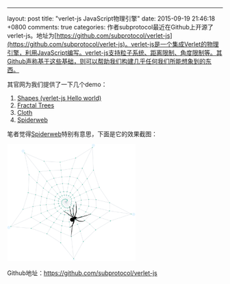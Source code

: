 ---
layout: post
title: "verlet-js JavaScript物理引擎"
date: 2015-09-19 21:46:18 +0800
comments: true
categories: 
作者subprotocol最近在Github上开源了verlet-js。地址为[https://github.com/subprotocol/verlet-js](https://github.com/subprotocol/verlet-js)。verlet-js是一个集成Verlet的物理引擎，利用JavaScript编写。verlet-js支持粒子系统、距离限制、角度限制等。其Github声称基于这些基础，则可以帮助我们构建几乎任何我们所能想象到的东西。

其官网为我们提供了一下几个demo：

1. [Shapes (verlet-js Hello world)](http://subprotocol.com/verlet-js/examples/shapes.html)
2. [Fractal Trees](http://subprotocol.com/verlet-js/examples/tree.html)
3. [Cloth](http://subprotocol.com/verlet-js/examples/cloth.html)
4. [Spiderweb](http://subprotocol.com/verlet-js/examples/spiderweb.html)

笔者觉得[Spiderweb](http://subprotocol.com/verlet-js/examples/spiderweb.html)特别有意思，下面是它的效果截图：


![verlet-js Spiderweb](/images/blog_img/verlet-js-Spiderweb.png)

Github地址：https://github.com/subprotocol/verlet-js
